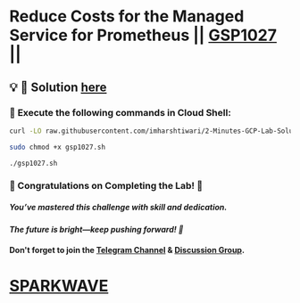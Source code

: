 # Reduce Costs for the Managed Service for Prometheus || [GSP1027](https://www.cloudskillsboost.google/focuses/33334?parent=catalog) ||

## 💡 🔑 Solution [here](https://www.youtube.com/@sparkwave.01)

### 🚀 **Execute the following commands in Cloud Shell:**

```bash
curl -LO raw.githubusercontent.com/imharshtiwari/2-Minutes-GCP-Lab-Solutions/refs/heads/main/Reduce%20Costs%20for%20the%20Managed%20Service%20for%20Prometheus/gsp1027.sh

sudo chmod +x gsp1027.sh

./gsp1027.sh
```

### 🐼 Congratulations on Completing the Lab! 🎉  

##### *You’ve mastered this challenge with skill and dedication.*  

#### *The future is bright—keep pushing forward! 🌟*  

#### Don't forget to join the [Telegram Channel](https://t.me/sparkwave.01) & [Discussion Group](https://t.me/sparkwave.01chats).  

# [SPARKWAVE](https://www.youtube.com/@sparkwave.01)
